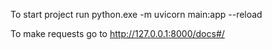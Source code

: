 To start project run python.exe -m uvicorn main:app --reload 

To make requests go to http://127.0.0.1:8000/docs#/
